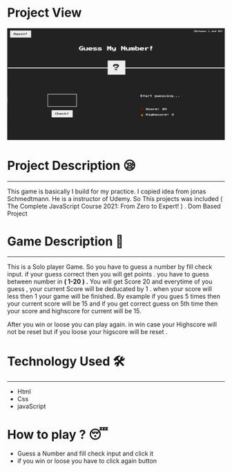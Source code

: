 # Project View 
![](guess.png)

# Project Description 😪

---

This game is basically I build for my practice. I copied idea from jonas Schmedtmann. He is a instructor of Udemy. So This projects was included ( The Complete JavaScript Course 2021: From Zero to Expert! ) . Dom Based Project

# Game Description 🎲

---

This is a  Solo player Game. So you have to guess a number by fill check input. if your guess correct then you will get points .  you have to guess between  number  in **( 1-20 ) .**   You will get Score 20 and everytime of you guess , your current Score will be deducated by 1 . when your score will less then 1 your game will be finished. By example if you gues 5 times then your current score will be 15 and if you get correct guess on 5th time then your score and highscore for current will be 15. 

After you win or loose you can play again.  in win case your Highscore will not be reset but if you loose your higscore will be reset . 

# Technology Used 🛠

---

- Html
- Css
- javaScript

# How to play ? 😴

- Guess a Number and fill check input and click it
- if you win or loose you have to click again button
